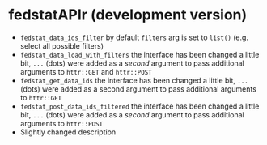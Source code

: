# fedstatAPIr (development version)

* `fedstat_data_ids_filter` by default `filters` arg is set to `list()` (e.g. select all possible filters)
* `fedstat_data_load_with_filters` the interface has been changed a little bit, `...` (dots) were added as a *second* argument to pass additional arguments to `httr::GET` and `httr::POST`
* `fedstat_get_data_ids` the interface has been changed a little bit, `...` (dots) were added as a second argument to pass additional arguments to `httr::GET`
* `fedstat_post_data_ids_filtered` the interface has been changed a little bit, `...` (dots) were added as a *second* argument to pass additional arguments to `httr::POST`
*  Slightly changed description
